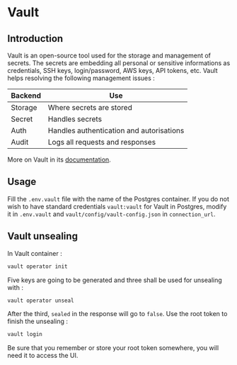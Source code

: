 # Vault

## Introduction

Vault is an open-source tool used for the storage and management of secrets. The secrets are embedding all personal or sensitive informations as credentials, SSH keys, login/password, AWS keys, API tokens, etc. Vault helps resolving the following management issues :

| Backend | Use |
|---------------|----------------|
| Storage | Where secrets are stored |
| Secret | Handles secrets |
| Auth | Handles authentication and autorisations |
| Audit | Logs all requests and responses |

More on Vault in its [documentation](https://www.vaultproject.io/docs).

## Usage

Fill the `.env.vault` file with the name of the Postgres container. If you do not wish to have standard credentials `vault:vault` for Vault in Postgres, modify it in `.env.vault` and `vault/config/vault-config.json` in `connection_url`.

## Vault unsealing

In Vault container :

```bash
vault operator init
```

Five keys are going to be generated and three shall be used for unsealing with :

```bash
vault operator unseal
```

After the third, `sealed` in the response will go to `false`. Use the root token to finish the unsealing :

```bash
vault login
```

Be sure that you remember or store your root token somewhere, you will need it to access the UI.
